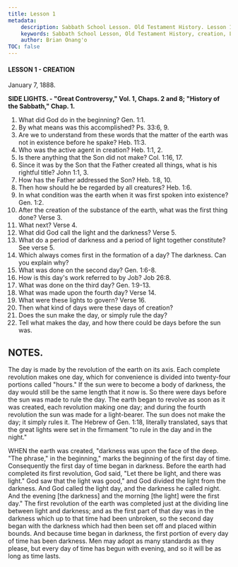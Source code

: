 ```yaml
---
title: Lesson 1
metadata:
    description: Sabbath School Lesson. Old Testament History. Lesson 1. January 7, 1888. Creation. 
    keywords: Sabbath School Lesson, Old Testament History, creation, Lesson 1. January 7, 1888.
    author: Brian Onang'o
TOC: false
---
```


#### LESSON 1 - CREATION

January 7, 1888.

**SIDE LIGHTS. - "Great Controversy," Vol. 1, Chaps. 2 and 8; "History of the Sabbath," Chap. 1.**

1. What did God do in the beginning? Gen. 1:1.
2. By what means was this accomplished? Ps. 33:6, 9.
3. Are we to understand from these words that the matter of the earth was not in existence before he spake? Heb. 11:3.
4. Who was the active agent in creation? Heb. 1:1, 2.
5. Is there anything that the Son did not make? Col. 1:16, 17.
6. Since it was by the Son that the Father created all things, what is his rightful title? John 1:1, 3.
7. How has the Father addressed the Son? Heb. 1:8, 10.
8. Then how should he be regarded by all creatures? Heb. 1:6.
9. In what condition was the earth when it was first spoken into existence? Gen. 1:2.
10. After the creation of the substance of the earth, what was the first thing done? Verse 3.
11. What next? Verse 4.
12. What did God call the light and the darkness? Verse 5.
13. What do a period of darkness and a period of light together constitute? See verse 5.
14. Which always comes first in the formation of a day? The darkness. Can you explain why?
15. What was done on the second day? Gen. 1:6-8.
16. How is this day's work referred to by Job? Job 26:8.
17. What was done on the third day? Gen. 1:9-13.
18. What was made upon the fourth day? Verse 14.
19. What were these lights to govern? Verse 16.
20. Then what kind of days were these days of creation?
21. Does the sun make the day, or simply rule the day?
22. Tell what makes the day, and how there could be days before the sun was.

## NOTES.

The day is made by the revolution of the earth on its axis. Each complete revolution makes one day, which for convenience is divided into twenty-four portions called "hours." If the sun were to become a body of darkness, the day would still be the same length that it now is. So there were days before the sun was made to rule the day. The earth began to revolve as soon as it was created, each revolution making one day; and during the fourth revolution the sun was made for a light-bearer. The sun does not make the day; it simply rules it. The Hebrew of Gen. 1:18, literally translated, says that the great lights were set in the firmament "to rule in the day and in the night."

WHEN the earth was created, "darkness was upon the face of the deep. "The phrase," in the beginning," marks the beginning of the first day of time. Consequently the first day of time began in darkness. Before the earth had completed its first revolution, God said, "Let there be light, and there was light." God saw that the light was good," and God divided the light from the darkness. And God called the light day, and the darkness he called night. And the evening [the darkness] and the morning [the light] were the first day." The first revolution of the earth was completed just at the dividing line between light and darkness; and as the first part of that day was in the darkness which up to that time had been unbroken, so the second day began with the darkness which had then been set off and placed within bounds. And because time began in darkness, the first portion of every day of time has been darkness. Men may adopt as many standards as they please, but every day of time has begun with evening, and so it will be as long as time lasts.
